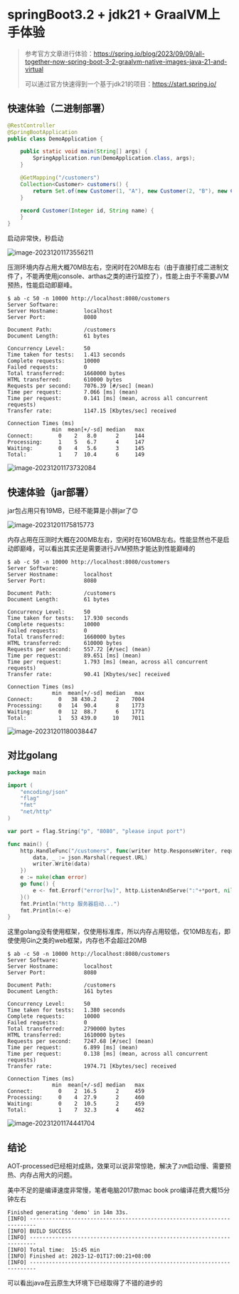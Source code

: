 # springBoot3.2 + jdk21 + GraalVM上手体验

>参考官方文章进行体验：https://spring.io/blog/2023/09/09/all-together-now-spring-boot-3-2-graalvm-native-images-java-21-and-virtual
>
>可以通过官方快速得到一个基于jdk21的项目：https://start.spring.io/

## 快速体验（二进制部署）

```java
@RestController
@SpringBootApplication
public class DemoApplication {

	public static void main(String[] args) {
		SpringApplication.run(DemoApplication.class, args);
	}

	@GetMapping("/customers")
	Collection<Customer> customers() {
		return Set.of(new Customer(1, "A"), new Customer(2, "B"), new Customer(3, "C"));
	}

	record Customer(Integer id, String name) {
	}
}
```

启动非常快，秒启动

![image-20231201173556211](https://cdn.fengxianhub.top/resources-master/image-20231201173556211.png)

压测环境内存占用大概70MB左右，空闲时在20MB左右（由于直接打成二进制文件了，不能再使用jconsole、arthas之类的进行监控了），性能上由于不需要JVM预热，性能启动即巅峰。

```shell
$ ab -c 50 -n 10000 http://localhost:8080/customers
Server Software:
Server Hostname:        localhost
Server Port:            8080

Document Path:          /customers
Document Length:        61 bytes

Concurrency Level:      50
Time taken for tests:   1.413 seconds
Complete requests:      10000
Failed requests:        0
Total transferred:      1660000 bytes
HTML transferred:       610000 bytes
Requests per second:    7076.39 [#/sec] (mean)
Time per request:       7.066 [ms] (mean)
Time per request:       0.141 [ms] (mean, across all concurrent requests)
Transfer rate:          1147.15 [Kbytes/sec] received

Connection Times (ms)
              min  mean[+/-sd] median   max
Connect:        0    2   8.0      2     144
Processing:     1    5   6.7      4     147
Waiting:        0    4   5.6      3     145
Total:          1    7  10.4      6     149
```

![image-20231201173732084](https://cdn.fengxianhub.top/resources-master/image-20231201173732084.png)

## 快速体验（jar部署）

jar包占用只有19MB，已经不能算是小胖jar了😊

![image-20231201175815773](https://cdn.fengxianhub.top/resources-master/image-20231201175815773.png)

内存占用在压测时大概在200MB左右，空闲时在160MB左右。性能显然也不是启动即巅峰，可以看出其实还是需要进行JVM预热才能达到性能巅峰的

```shell
$ ab -c 50 -n 10000 http://localhost:8080/customers
Server Software:
Server Hostname:        localhost
Server Port:            8080

Document Path:          /customers
Document Length:        61 bytes

Concurrency Level:      50
Time taken for tests:   17.930 seconds
Complete requests:      10000
Failed requests:        0
Total transferred:      1660000 bytes
HTML transferred:       610000 bytes
Requests per second:    557.72 [#/sec] (mean)
Time per request:       89.651 [ms] (mean)
Time per request:       1.793 [ms] (mean, across all concurrent requests)
Transfer rate:          90.41 [Kbytes/sec] received

Connection Times (ms)
              min  mean[+/-sd] median   max
Connect:        0   38 430.2      2    7004
Processing:     0   14  90.4      8    1773
Waiting:        0   12  88.7      6    1771
Total:          1   53 439.0     10    7011
```

![image-20231201180038447](https://cdn.fengxianhub.top/resources-master/image-20231201180038447.png)



## 对比golang

```go
package main

import (
	"encoding/json"
	"flag"
	"fmt"
	"net/http"
)

var port = flag.String("p", "8080", "please input port")

func main() {
	http.HandleFunc("/customers", func(writer http.ResponseWriter, request *http.Request) {
		data, _ := json.Marshal(request.URL)
		writer.Write(data)
	})
	e := make(chan error)
	go func() {
		e <- fmt.Errorf("error[%v]", http.ListenAndServe(":"+*port, nil))
	}()
	fmt.Println("http 服务器启动...")
	fmt.Println(<-e)
}
```

这里golang没有使用框架，仅使用标准库，所以内存占用较低，仅10MB左右，即使使用Gin之类的web框架，内存也不会超过20MB

```shell
$ ab -c 50 -n 10000 http://localhost:8080/customers
Server Software:
Server Hostname:        localhost
Server Port:            8080

Document Path:          /customers
Document Length:        161 bytes

Concurrency Level:      50
Time taken for tests:   1.380 seconds
Complete requests:      10000
Failed requests:        0
Total transferred:      2790000 bytes
HTML transferred:       1610000 bytes
Requests per second:    7247.68 [#/sec] (mean)
Time per request:       6.899 [ms] (mean)
Time per request:       0.138 [ms] (mean, across all concurrent requests)
Transfer rate:          1974.71 [Kbytes/sec] received

Connection Times (ms)
              min  mean[+/-sd] median   max
Connect:        0    2  16.5      2     459
Processing:     0    4  27.9      2     460
Waiting:        0    2  10.5      2     459
Total:          1    7  32.3      4     462
```

![image-20231201174441704](https://cdn.fengxianhub.top/resources-master/image-20231201174441704.png)

## 结论

AOT-processed已经相对成熟，效果可以说非常惊艳，解决了`JVM`启动慢、需要预热、内存占用大的问题。

美中不足的是编译速度非常慢，笔者电脑2017款mac book pro编译花费大概15分钟左右

```shell
Finished generating 'demo' in 14m 33s.
[INFO] ------------------------------------------------------------------------
[INFO] BUILD SUCCESS
[INFO] ------------------------------------------------------------------------
[INFO] Total time:  15:45 min
[INFO] Finished at: 2023-12-01T17:00:21+08:00
[INFO] ------------------------------------------------------------------------
```

可以看出java在云原生大环境下已经取得了不错的进步的
